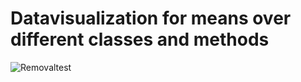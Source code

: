 # Datavisualization for means over different classes and methods

![Removaltest](https://github.com/DennisVNilsson/datavizUAP/images/Borttagning/borttagningCombined.png)

 

